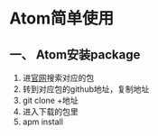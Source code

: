 # Atom简单使用
## 一、 Atom安装package
  1. 进[官网](https://atom.io/packages)搜索对应的包
  2. 转到对应包的github地址，复制地址
  3. git clone +地址
  4. 进入下载的包里
  5. apm install
 
